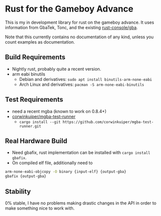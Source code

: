 # Rust for the Gameboy Advance

This is my in development library for rust on the gameboy advance. It uses
information from GbaTek, Tonc, and the existing
[rust-console/gba](https://github.com/rust-console/gba).

Note that this currently contains no documentation of any kind, unless you count
examples as documentation.

## Build Requirements

* Nightly rust, probably quite a recent version.
* arm eabi binutils 
    * Debian and derivatives: `sudo apt install binutils-arm-none-eabi`
    * Arch Linux and derivatives: `pacman -S arm-none-eabi-binutils`

## Test Requirements

* need a recent mgba (known to work on 0.8.4+)
* [corwinkuiper/mgba-test-runner](https://github.com/corwinkuiper/mgba-test-runner)
    * `cargo install --git https://github.com/corwinkuiper/mgba-test-runner.git`

## Real Hardware Build

* Need gbafix, rust implementation can be installed with `cargo install gbafix`.
* On compiled elf file, additionally need to
```bash
arm-none-eabi-objcopy -O binary {input-elf} {output-gba}
gbafix {output-gba}
```

## Stability

0% stable, I have no problems making drastic changes in the API in order to make
something nice to work with.